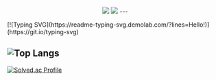 <p align="center">
  <a href="https://www.instagram.com/eunchong1761/" style="color: inherit;text-decoration: none;">
    <img src="https://img.shields.io/badge/Instagram-E4405F?style=for-the-badge&logo=Instagram&logoColor=white"/>
  </a>
  <a href="https://velog.io/@zkors/posts/" style="color: inherit;text-decoration: none;">
    <img src="https://img.shields.io/badge/velog-20C997?style=for-the-badge&logo=velog&logoColor=white"/>
  </a>---</p>
  [![Typing SVG](https://readme-typing-svg.demolab.com/?lines=Hello!)](https://git.io/typing-svg)
      <p align="center">

  ![Top Langs](https://github-readme-stats.vercel.app/api/top-langs/?username=Kr-verified&layout=compact&hide=jupyter%20notebook,html,css&langs_count=20)
  ---
  </p>

    
  [![Solved.ac Profile](http://mazassumnida.wtf/api/generate_badge?boj=zkors)](https://solved.ac/zkors)
<br>
